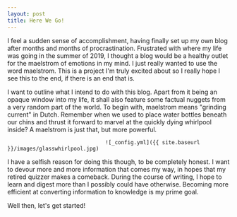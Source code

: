 ```yaml
---
layout: post
title: Here We Go!
---
```


I feel a sudden sense of accomplishment, having finally set up my own blog after months and months of procrastination. Frustrated with where my life was going in the summer of 2019, I thought a blog would be a healthy outlet for the maelstrom of emotions in my mind. I just really wanted to use the word maelstrom. This is a project I'm truly excited about so I really hope I see this to the end, if there is an end that is. 

I want to outline what I intend to do with this blog. Apart from it being an opaque window into my life, it shall also feature some factual nuggets from a very random part of the world. To begin with, maelstrom means "grinding current" in Dutch. Remember when we used to place water bottles beneath our chins and thrust it forward to marvel at the quickly dying whirlpool inside? A maelstrom is just that, but more powerful. 

                                   ![_config.yml]({{ site.baseurl }}/images/glasswhirlpool.jpg)

I have a selfish reason for doing this though, to be completely honest. I want to devour more and more information that comes my way, in hopes that my retired quizzer makes a comeback. During the course of writing, I hope to learn and digest more than I possibly could have otherwise. Becoming more efficient at converting information to knowledge is my prime goal.

Well then, let's get started!
